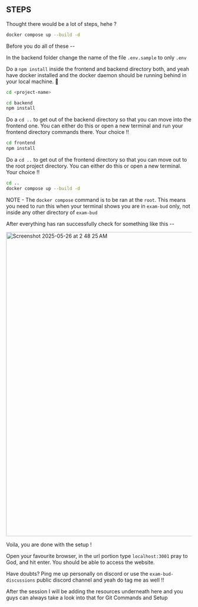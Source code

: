 ## STEPS

Thought there would be a lot of steps, hehe ?

```bash
docker compose up --build -d
```

Before you do all of these -- 

In the backend folder change the name of the file `.env.sample` to only `.env`

Do a `npm install` inside the frontend and backend directory both, and yeah have docker installed and the docker daemon should be running behind in your local machine. 🙂

```bash
cd <project-name>
```

```bash
cd backend
npm install
```

Do a `cd ..` to get out of the backend directory so that you can move into the frontend one. You can either do this or open a new terminal and run your frontend directory commands there. Your choice !!

```bash
cd frontend
npm install
```

Do a `cd ..` to get out of the frontend directory so that you can move out to the root project directory. You can either do this or open a new terminal. Your choice !!

```bash
cd ..
docker compose up --build -d
```
NOTE - The `docker compose` command is to be ran at the `root`. This means you need to run this when your terminal shows you are in `exam-bud` only, not inside any other directory of `exam-bud`

After everything has ran successfully check for something like this -- 

<img width="825" alt="Screenshot 2025-05-26 at 2 48 25 AM" src="https://github.com/user-attachments/assets/bc617a55-7945-421f-bb26-8c21b2295e63" />

Voila, you are done with the setup !

Open your favourite browser, in the url portion type `localhost:3001` pray to God, and hit enter. You should be able to access the website. 

Have doubts? Ping me up personally on discord or use the `exam-bud-discussions` public discord channel and yeah do tag me as well !!


After the session I will be adding the resources underneath here and you guys can always take a look into that for Git Commands and Setup
